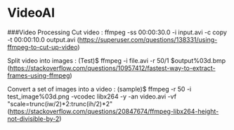 # VideoAI

###Video Processing
Cut video : ffmpeg -ss 00:00:30.0 -i input.avi -c copy -t 00:00:10.0 output.avi (https://superuser.com/questions/138331/using-ffmpeg-to-cut-up-video)

Split video into images : (Test)$ ffmpeg -i file.avi -r 50/1 $output%03d.bmp (https://stackoverflow.com/questions/10957412/fastest-way-to-extract-frames-using-ffmpeg)

Convert a set of images into a video : (sample)$ ffmpeg -r 50 -i test_image%03d.png -vcodec libx264 -y -an video.avi -vf "scale=trunc(iw/2)*2:trunc(ih/2)*2" (https://stackoverflow.com/questions/20847674/ffmpeg-libx264-height-not-divisible-by-2)